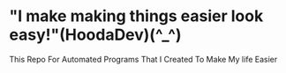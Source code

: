 # "I make making things easier look easy!"(HoodaDev)(^_^)
This Repo For Automated Programs That I Created To Make My life Easier
